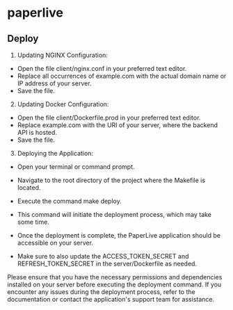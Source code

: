 # paperlive

## Deploy

1. Updating NGINX Configuration:

- Open the file client/nginx.conf in your preferred text editor.
- Replace all occurrences of example.com with the actual domain name or IP address of your server.
- Save the file.

2. Updating Docker Configuration:

- Open the file client/Dockerfile.prod in your preferred text editor.
- Replace example.com with the URI of your server, where the backend API is hosted.
- Save the file.


3. Deploying the Application:

- Open your terminal or command prompt.
- Navigate to the root directory of the project where the Makefile is located.
- Execute the command make deploy.
- This command will initiate the deployment process, which may take some time.
- Once the deployment is complete, the PaperLive application should be accessible on your server.

- Make sure to also update the ACCESS_TOKEN_SECRET and REFRESH_TOKEN_SECRET in the server/Dockerfile as needed.

Please ensure that you have the necessary permissions and dependencies installed on your server before executing the deployment command.
If you encounter any issues during the deployment process, refer to the documentation or contact the application's support team for assistance.
